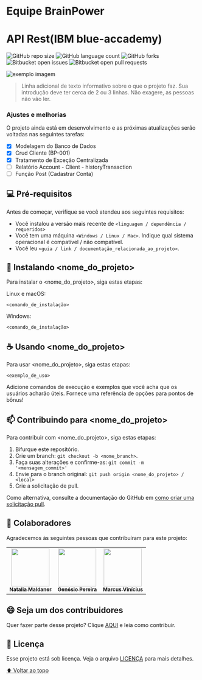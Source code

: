 # Equipe BrainPower

# API Rest(IBM blue-accademy)

<!---Esses são exemplos. Veja https://shields.io para outras pessoas ou para personalizar este conjunto de escudos. Você pode querer incluir dependências, status do projeto e informações de licença aqui--->

![GitHub repo size](https://img.shields.io/github/repo-size/iuricode/README-template?style=for-the-badge)
![GitHub language count](https://img.shields.io/github/languages/count/iuricode/README-template?style=for-the-badge)
![GitHub forks](https://img.shields.io/github/forks/iuricode/README-template?style=for-the-badge)
![Bitbucket open issues](https://img.shields.io/bitbucket/issues/iuricode/README-template?style=for-the-badge)
![Bitbucket open pull requests](https://img.shields.io/bitbucket/pr-raw/iuricode/README-template?style=for-the-badge)

<img src="https://trello.com/1/cards/617d843a84b6bd48e77fbde8/attachments/618416eb93f0b5285be31b8f/previews/618416eb93f0b5285be31b95/download/API_Rest_V2.png" alt="exemplo imagem">

> Linha adicional de texto informativo sobre o que o projeto faz. Sua introdução deve ter cerca de 2 ou 3 linhas. Não exagere, as pessoas não vão ler.

### Ajustes e melhorias

O projeto ainda está em desenvolvimento e as próximas atualizações serão voltadas nas seguintes tarefas:

- [x] Modelagem do Banco de Dados
- [x] Crud Cliente (BP-001)
- [x] Tratamento de Exceção Centralizada
- [ ] Relatório Account - Client - historyTransaction
- [ ] Função Post (Cadastrar Conta)

## 💻 Pré-requisitos

Antes de começar, verifique se você atendeu aos seguintes requisitos:
<!---Estes são apenas requisitos de exemplo. Adicionar, duplicar ou remover conforme necessário--->
* Você instalou a versão mais recente de `<linguagem / dependência / requeridos>`
* Você tem uma máquina `<Windows / Linux / Mac>`. Indique qual sistema operacional é compatível / não compatível.
* Você leu `<guia / link / documentação_relacionada_ao_projeto>`.

## 🚀 Instalando <nome_do_projeto>

Para instalar o <nome_do_projeto>, siga estas etapas:

Linux e macOS:
```
<comando_de_instalação>
```

Windows:
```
<comando_de_instalação>
```

## ☕ Usando <nome_do_projeto>

Para usar <nome_do_projeto>, siga estas etapas:

```
<exemplo_de_uso>
```

Adicione comandos de execução e exemplos que você acha que os usuários acharão úteis. Fornece uma referência de opções para pontos de bônus!

## 📫 Contribuindo para <nome_do_projeto>
<!---Se o seu README for longo ou se você tiver algum processo ou etapas específicas que deseja que os contribuidores sigam, considere a criação de um arquivo CONTRIBUTING.md separado--->
Para contribuir com <nome_do_projeto>, siga estas etapas:

1. Bifurque este repositório.
2. Crie um branch: `git checkout -b <nome_branch>`.
3. Faça suas alterações e confirme-as: `git commit -m '<mensagem_commit>'`
4. Envie para o branch original: `git push origin <nome_do_projeto> / <local>`
5. Crie a solicitação de pull.

Como alternativa, consulte a documentação do GitHub em [como criar uma solicitação pull](https://help.github.com/en/github/collaborating-with-issues-and-pull-requests/creating-a-pull-request).

## 🤝 Colaboradores

Agradecemos às seguintes pessoas que contribuíram para este projeto:

<table>
  <tr>
    <td align="center">
      <a href="#">
        <img src="https://trello-members.s3.amazonaws.com/58a0b39d528bd66fd8deaa8f/f34bc0899a13bb4be201ef338e5f4247/original.png" width="100px;" alt=""/><br>
        <sub>
          <b>Natalia Maldaner</b>
        </sub>
      </a>
    </td>
    <td align="center">
      <a href="#">
        <img src="https://trello-members.s3.amazonaws.com/5e15d6f6903f2771272dd3e7/d84d242ed987cacde40d15abdd12855b/original.png" width="100px;" alt=""/><br>
        <sub>
          <b>Genésio Pereira</b>
        </sub>
      </a>
    </td>
    <td align="center">
      <a href="#">
        <img src=https://lh3.google.com/u/0/d/1hTQ81j0UjLN7jhD4mZ2dEFE-49-F98_i=w320-h200-k-iv1" width="100px;" alt=""/><br>
        <sub>
          <b>Marcus Vinícius</b>
        </sub>
      </a>
    </td>
  </tr>
</table>


## 😄 Seja um dos contribuidores<br>

Quer fazer parte desse projeto? Clique [AQUI](CONTRIBUTING.md) e leia como contribuir.

## 📝 Licença

Esse projeto está sob licença. Veja o arquivo [LICENÇA](LICENSE.md) para mais detalhes.

[⬆ Voltar ao topo](#nome-do-projeto)<br>
